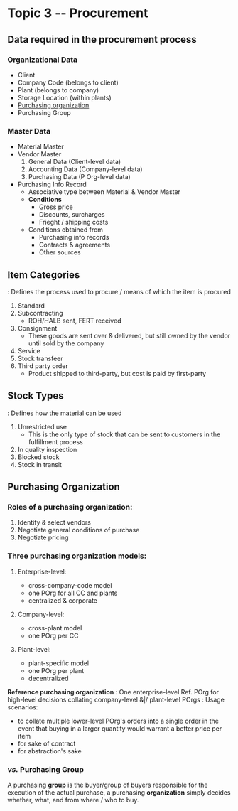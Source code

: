 Topic 3 -- Procurement
====================

## Data required in the procurement process

### Organizational Data

- Client
- Company Code (belongs to client)
- Plant (belongs to company)
- Storage Location (within plants)
- [Purchasing organization](#purchasing-organization)
- Purchasing Group

### Master Data

- Material Master
- Vendor Master
	1. General Data    (Client-level data)
	2. Accounting Data (Company-level data)
	3. Purchasing Data (P Org-level data)
- Purchasing Info Record
	- Associative type between Material & Vendor Master
	- **Conditions**
		- Gross price
		- Discounts, surcharges
		- Frieght / shipping costs
	- Conditions obtained from
		- Purchasing info records
		- Contracts & agreements
		- Other sources
		
## Item Categories

: Defines the process used to procure / means of which the item is procured

1. Standard
2. Subcontracting
	- ROH/HALB sent, FERT received
3. Consignment
	- These goods are sent over & delivered, but still owned by the vendor until sold by the company
4. Service
5. Stock transfeer
6. Third party order
	- Product shipped to third-party, but cost is paid by first-party

## Stock Types

: Defines how the material can be used

1. Unrestricted use
	- This is the only type of stock that can be sent to customers in the fulfillment process
2. In quality inspection
3. Blocked stock
4. Stock in transit	

## Purchasing Organization

### Roles of a purchasing organization:

1. Identify & select vendors
2. Negotiate general conditions of purchase
3. Negotiate pricing

### Three purchasing organization models:

1. Enterprise-level:
	- cross-company-code model
	- one POrg for all CC and plants
	- centralized & corporate

2. Company-level:
	- cross-plant model
	- one POrg per CC

3. Plant-level:
	- plant-specific model
	- one POrg per plant
	- decentralized

**Reference purchasing organization**
: One enterprise-level Ref. POrg for high-level decisions collating company-level &|/ plant-level POrgs
: Usage scenarios:
- to collate multiple lower-level POrg's orders into a single order in the event that buying in a larger quantity would warrant a better price per item
- for sake of contract
- for abstraction's sake

### *vs.* Purchasing Group

A purchasing **group** is the buyer/group of buyers responsible for the execution of the actual purchase, a purchasing **organization** simply decides whether, what, and from where / who to buy.
